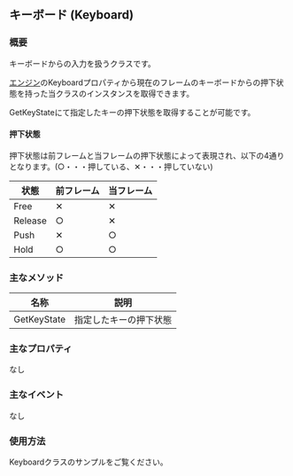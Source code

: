 ﻿## キーボード (Keyboard)

### 概要

キーボードからの入力を扱うクラスです。

[エンジン](../Basic/Engine.md)のKeyboardプロパティから現在のフレームのキーボードからの押下状態を持った当クラスのインスタンスを取得できます。

GetKeyStateにて指定したキーの押下状態を取得することが可能です。

#### 押下状態

押下状態は前フレームと当フレームの押下状態によって表現され、以下の4通りとなります。(○・・・押している、✕・・・押していない)

|状態|前フレーム|当フレーム|
|---|---|---|
|Free|✕|✕|
|Release|○|✕|
|Push|✕|○|
|Hold|○|○|

### 主なメソッド

| 名称 | 説明 |
|---|---|
|GetKeyState|指定したキーの押下状態|

### 主なプロパティ

なし

### 主なイベント

なし

### 使用方法

Keyboardクラスのサンプルをご覧ください。
